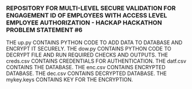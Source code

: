 ### REPOSITORY FOR MULTI-LEVEL SECURE VALIDATION FOR ENGAGEMENT ID OF EMPLOYEES WITH ACCESS LEVEL EMPLOYEE AUTHORIZATION - HACKAP HACKATHON PROBLEM STATEMENT #6

THE up.py CONTAINS PYTHON CODE TO ADD DATA TO DATABASE AND ENCRYPT IT SECURELY. 
THE dow.py CONTAINS PYTHON CODE TO DECRYPT FILE AND RUN REQUIRED CHECKS AND OUTPUTS. 
THE creds.csv CONTAINS CREDENTIALS FOR AUTHENTICATION. 
THE datf.csv CONTAINS THE DATABASE. 
THE enc.csv CONTAINS ENCRYPTED DATABASE. 
THE dec.csv CONTAINS DECRYPTED DATABASE. 
THE mykey.keys CONTAINS KEY FOR THE ENCRYPTION.
